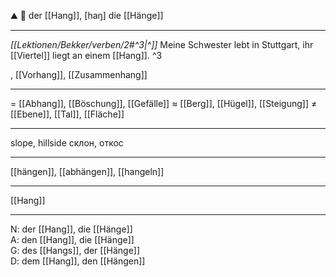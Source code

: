 
⛰️ 🔵 der [[Hang]], [haŋ]
die [[Hänge]]

---
*[[Lektionen/Bekker/verben/2#^3|^]]* Meine Schwester lebt in Stuttgart, ihr [[Viertel]] liegt an einem [[Hang]]. ^3

, [[Vorhang]], [[Zusammenhang]]

---
= [[Abhang]], [[Böschung]], [[Gefälle]]
≈ [[Berg]], [[Hügel]], [[Steigung]]
≠ [[Ebene]], [[Tal]], [[Fläche]]

---
slope, hillside
склон, откос

---
[[hängen]], [[abhängen]], [[hangeln]]

---
[[Hang]]


---
N: der [[Hang]], die [[Hänge]]  
A: den [[Hang]], die [[Hänge]]  
G: des [[Hangs]], der [[Hänge]]  
D: dem [[Hang]], den [[Hängen]]
